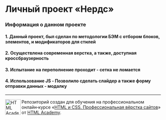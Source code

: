 # Личный проект «Нердс»

### Информация о данном проекте

#### 1. Данный проект, был сделан по методологии БЭМ с отбором блоков, элементов, и модификаторов для стилей

#### 2. Осуществлена современная верстка, а также, доступная кроссбраузерность

#### 3. Испытание на переполнение проходит - сетка не ломается

#### 4. Использование JS - Позволило сделать слайдер а также форму отправки данных - модалку

---

<a href="https://htmlacademy.ru/intensive/htmlcss"><img align="left" width="50" height="50" alt="HTML Academy" src="https://up.htmlacademy.ru/static/img/intensive/htmlcss/logo-for-github-2.png"></a>

Репозиторий создан для обучения на профессиональном онлайн‑курсе «[HTML и CSS. Профессиональная вёрстка сайтов](https://htmlacademy.ru/intensive/htmlcss)» от [HTML Academy](https://htmlacademy.ru).